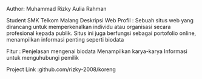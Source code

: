 Author: Muhammad Rizky Aulia Rahman

Student SMK Telkom Malang
Deskripsi Web Profil : Sebuah situs web yang dirancang untuk memperkenalkan individu atau organisasi secara profesional kepada publik. Situs ini juga berfungsi sebagai portofolio online, menampilkan informasi penting seperti biodata

Fitur :
Penjelasan mengenai biodata
Menampilkan karya-karya
Informasi untuk menguhubungi pemilik

Project Link :github.com/rizky-2008/koreng
